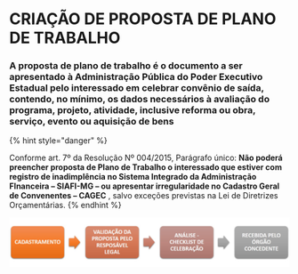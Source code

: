 # CRIAÇÃO DE PROPOSTA DE PLANO DE TRABALHO

### A proposta de plano de trabalho é o documento a ser apresentado à Administração Pública do Poder Executivo Estadual pelo interessado em celebrar convênio de saída, contendo, no mínimo, os dados necessários à avaliação do programa, projeto, atividade, inclusive reforma ou obra, serviço, evento ou aquisição de bens

{% hint style="danger" %}

Conforme art. 7º da Resolução Nº 004/2015, Parágrafo único: **Não poderá preencher proposta de Plano de Trabalho o interessado que estiver com registro de inadimplência no Sistema Integrado da Administração FInanceira – SIAFI-MG – ou apresentar irregularidade no Cadastro Geral de Convenentes – CAGEC** , salvo exceções previstas na Lei de Diretrizes Orçamentárias.
{% endhint %}

![Fluxo da Proposta de Plano de Trabalho](../.gitbook/assets/manual_conventes_fluxo-proposta.jpg)



